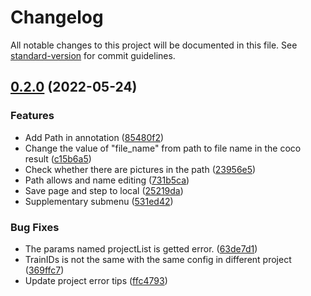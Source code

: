 # Changelog

All notable changes to this project will be documented in this file. See [standard-version](https://github.com/conventional-changelog/standard-version) for commit guidelines.

## [0.2.0](https://github.com/open-mmlab/labelbee-client/compare/v0.1.2...v0.2.0) (2022-05-24)


### Features

* Add Path in annotation ([85480f2](https://github.com/open-mmlab/labelbee-client/commit/85480f2397f5c4bb1ea2258d8c3e18c00254d536))
* Change the value of "file_name" from path to file name in the coco result ([c15b6a5](https://github.com/open-mmlab/labelbee-client/commit/c15b6a5591c80bb89ac7cb640311b91c203ef1bc))
* Check whether there are pictures in the path ([23956e5](https://github.com/open-mmlab/labelbee-client/commit/23956e5b12dc4cd75d49bdfa0472465271b89080))
* Path allows and name editing ([731b5ca](https://github.com/open-mmlab/labelbee-client/commit/731b5caf7d7110ce3e6b30655e87c61e263ddd0a))
* Save page and step to local ([25219da](https://github.com/open-mmlab/labelbee-client/commit/25219daff2dfd250f96e564a11cc83612ad314d0))
* Supplementary submenu ([531ed42](https://github.com/open-mmlab/labelbee-client/commit/531ed420a76e0e64f3b1fe66c7f5207e694181be))


### Bug Fixes

* The params named projectList is getted error. ([63de7d1](https://github.com/open-mmlab/labelbee-client/commit/63de7d1f40f547a1262e0d7e7d398ba5789a5fd9))
* TrainIDs is not the same with the same config in different project ([369ffc7](https://github.com/open-mmlab/labelbee-client/commit/369ffc7809c652585ab086d8101767400069fd0b))
* Update project error tips ([ffc4793](https://github.com/open-mmlab/labelbee-client/commit/ffc47936a6c9cea9c31423a5f7decf3bf19563c5))
